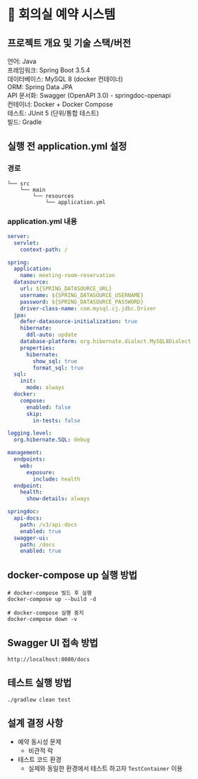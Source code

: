 # 🏢 회의실 예약 시스템

## 프로젝트 개요 및 기술 스택/버전

언어: Java  
프레임워크: Spring Boot 3.5.4  
데이터베이스: MySQL 8 (docker 컨테이너)  
ORM: Spring Data JPA  
API 문서화: Swagger (OpenAPI 3.0) - springdoc-openapi  
컨테이너: Docker + Docker Compose  
테스트: JUnit 5 (단위/통합 테스트)  
빌드: Gradle

## 실행 전 application.yml 설정

### 경로

```text
└── src
    └── main
        └── resources
            └── application.yml
```

### application.yml 내용

```yaml
server:
  servlet:
    context-path: /

spring:
  application:
    name: meeting-room-reservation
  datasource:
    url: ${SPRING_DATASOURCE_URL}
    username: ${SPRING_DATASOURCE_USERNAME}
    password: ${SPRING_DATASOURCE_PASSWORD}
    driver-class-name: com.mysql.cj.jdbc.Driver
  jpa:
    defer-datasource-initialization: true
    hibernate:
      ddl-auto: update
    database-platform: org.hibernate.dialect.MySQL8Dialect
    properties:
      hibernate:
        show_sql: true
        format_sql: true
  sql:
    init:
      mode: always
  docker:
    compose:
      enabled: false
      skip:
        in-tests: false

logging.level:
  org.hibernate.SQL: debug

management:
  endpoints:
    web:
      exposure:
        include: health
  endpoint:
    health:
      show-details: always

springdoc:
  api-docs:
    path: /v3/api-docs
    enabled: true
  swagger-ui:
    path: /docs
    enabled: true
```

## docker-compose up 실행 방법

```shell
# docker-compose 빌드 후 실행
docker-compose up --build -d

# docker-compose 실행 중지
docker-compose down -v
```

## Swagger UI 접속 방법

```url
http://localhost:8080/docs
```

## 테스트 실행 방법

```shell
./gradlew clean test
```

## 설계 결정 사항

- 예약 동시성 문제
    - 비관적 락
- 테스트 코드 환경
    - 실제와 동일한 환경에서 테스트 하고자 `TestContainer` 이용